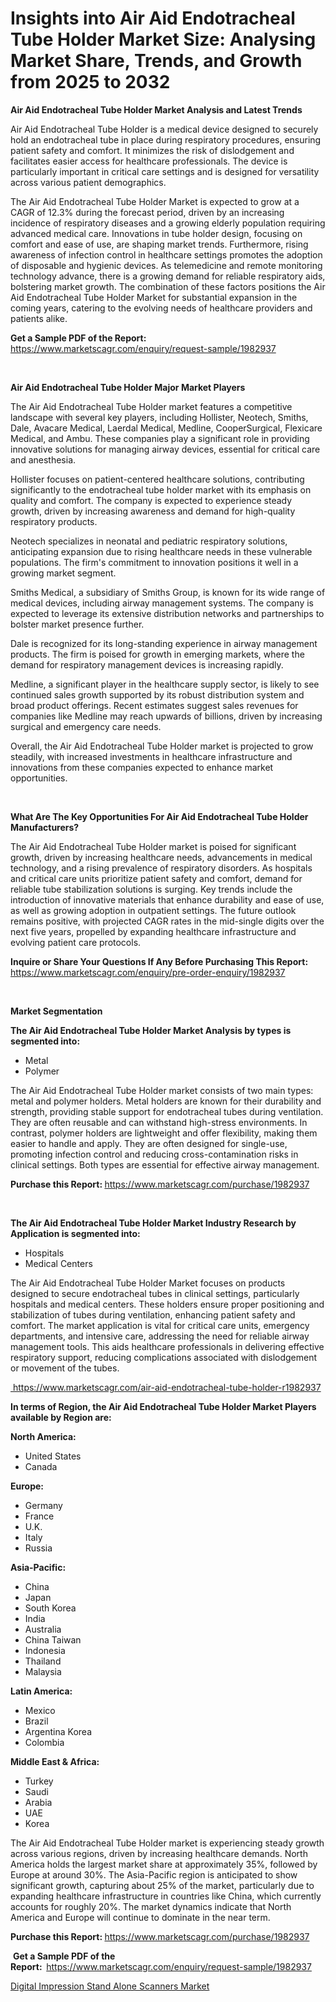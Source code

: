 <p><h1>Insights into Air Aid Endotracheal Tube Holder Market Size: Analysing Market Share, Trends, and Growth from 2025 to 2032</h1></p><p><strong>Air Aid Endotracheal Tube Holder Market Analysis and Latest Trends</strong></p>
<p><p>Air Aid Endotracheal Tube Holder is a medical device designed to securely hold an endotracheal tube in place during respiratory procedures, ensuring patient safety and comfort. It minimizes the risk of dislodgement and facilitates easier access for healthcare professionals. The device is particularly important in critical care settings and is designed for versatility across various patient demographics.</p><p>The Air Aid Endotracheal Tube Holder Market is expected to grow at a CAGR of 12.3% during the forecast period, driven by an increasing incidence of respiratory diseases and a growing elderly population requiring advanced medical care. Innovations in tube holder design, focusing on comfort and ease of use, are shaping market trends. Furthermore, rising awareness of infection control in healthcare settings promotes the adoption of disposable and hygienic devices. As telemedicine and remote monitoring technology advance, there is a growing demand for reliable respiratory aids, bolstering market growth. The combination of these factors positions the Air Aid Endotracheal Tube Holder Market for substantial expansion in the coming years, catering to the evolving needs of healthcare providers and patients alike.</p></p>
<p><strong>Get a Sample PDF of the Report:&nbsp;</strong> <a href="https://www.marketscagr.com/enquiry/request-sample/1982937?utm_campaign=2106&utm_medium=2&utm_source=Github&utm_content=ia&utm_term=05032025&utm_id=air-aid-endotracheal-tube-holder">https://www.marketscagr.com/enquiry/request-sample/1982937</a></p>
<p>&nbsp;</p>
<p><strong>Air Aid Endotracheal Tube Holder Major Market Players</strong></p>
<p><p>The Air Aid Endotracheal Tube Holder market features a competitive landscape with several key players, including Hollister, Neotech, Smiths, Dale, Avacare Medical, Laerdal Medical, Medline, CooperSurgical, Flexicare Medical, and Ambu. These companies play a significant role in providing innovative solutions for managing airway devices, essential for critical care and anesthesia.</p><p>Hollister focuses on patient-centered healthcare solutions, contributing significantly to the endotracheal tube holder market with its emphasis on quality and comfort. The company is expected to experience steady growth, driven by increasing awareness and demand for high-quality respiratory products. </p><p>Neotech specializes in neonatal and pediatric respiratory solutions, anticipating expansion due to rising healthcare needs in these vulnerable populations. The firm's commitment to innovation positions it well in a growing market segment.</p><p>Smiths Medical, a subsidiary of Smiths Group, is known for its wide range of medical devices, including airway management systems. The company is expected to leverage its extensive distribution networks and partnerships to bolster market presence further.</p><p>Dale is recognized for its long-standing experience in airway management products. The firm is poised for growth in emerging markets, where the demand for respiratory management devices is increasing rapidly.</p><p>Medline, a significant player in the healthcare supply sector, is likely to see continued sales growth supported by its robust distribution system and broad product offerings. Recent estimates suggest sales revenues for companies like Medline may reach upwards of billions, driven by increasing surgical and emergency care needs.</p><p>Overall, the Air Aid Endotracheal Tube Holder market is projected to grow steadily, with increased investments in healthcare infrastructure and innovations from these companies expected to enhance market opportunities.</p></p>
<p>&nbsp;</p>
<p><strong>What Are The Key Opportunities For Air Aid Endotracheal Tube Holder Manufacturers?</strong></p>
<p><p>The Air Aid Endotracheal Tube Holder market is poised for significant growth, driven by increasing healthcare needs, advancements in medical technology, and a rising prevalence of respiratory disorders. As hospitals and critical care units prioritize patient safety and comfort, demand for reliable tube stabilization solutions is surging. Key trends include the introduction of innovative materials that enhance durability and ease of use, as well as growing adoption in outpatient settings. The future outlook remains positive, with projected CAGR rates in the mid-single digits over the next five years, propelled by expanding healthcare infrastructure and evolving patient care protocols.</p></p>
<p><strong>Inquire or Share Your Questions If Any Before Purchasing This Report:</strong> <a href="https://www.marketscagr.com/enquiry/pre-order-enquiry/1982937?utm_campaign=2106&utm_medium=2&utm_source=Github&utm_content=ia&utm_term=05032025&utm_id=air-aid-endotracheal-tube-holder">https://www.marketscagr.com/enquiry/pre-order-enquiry/1982937</a></p>
<p>&nbsp;</p>
<p><strong>Market Segmentation</strong></p>
<p><strong>The Air Aid Endotracheal Tube Holder Market Analysis by types is segmented into:</strong></p>
<p><ul><li>Metal</li><li>Polymer</li></ul></p>
<p><p>The Air Aid Endotracheal Tube Holder market consists of two main types: metal and polymer holders. Metal holders are known for their durability and strength, providing stable support for endotracheal tubes during ventilation. They are often reusable and can withstand high-stress environments. In contrast, polymer holders are lightweight and offer flexibility, making them easier to handle and apply. They are often designed for single-use, promoting infection control and reducing cross-contamination risks in clinical settings. Both types are essential for effective airway management.</p></p>
<p><strong>Purchase this Report:&nbsp;</strong><a href="https://www.marketscagr.com/purchase/1982937?utm_campaign=2106&utm_medium=2&utm_source=Github&utm_content=ia&utm_term=05032025&utm_id=air-aid-endotracheal-tube-holder">https://www.marketscagr.com/purchase/1982937</a></p>
<p>&nbsp;</p>
<p><strong>The Air Aid Endotracheal Tube Holder Market Industry Research by Application is segmented into:</strong></p>
<p><ul><li>Hospitals</li><li>Medical Centers</li></ul></p>
<p><p>The Air Aid Endotracheal Tube Holder Market focuses on products designed to secure endotracheal tubes in clinical settings, particularly hospitals and medical centers. These holders ensure proper positioning and stabilization of tubes during ventilation, enhancing patient safety and comfort. The market application is vital for critical care units, emergency departments, and intensive care, addressing the need for reliable airway management tools. This aids healthcare professionals in delivering effective respiratory support, reducing complications associated with dislodgement or movement of the tubes.</p></p>
<p><a href="https://www.marketscagr.com/air-aid-endotracheal-tube-holder-r1982937?utm_campaign=2106&utm_medium=2&utm_source=Github&utm_content=ia&utm_term=05032025&utm_id=air-aid-endotracheal-tube-holder">&nbsp;https://www.marketscagr.com/air-aid-endotracheal-tube-holder-r1982937</a></p>
<p><strong>In terms of Region, the Air Aid Endotracheal Tube Holder Market Players available by Region are:</strong></p>
<p>
    <p> <strong> North America: </strong>
        <ul>
            <li>United States</li>
            <li>Canada</li>
        </ul>
        </p> 
    <p> <strong> Europe: </strong>
        <ul>
            <li>Germany</li>
            <li>France</li>
            <li>U.K.</li>
            <li>Italy</li>
            <li>Russia</li>
        </ul>
        </p> 
    <p> <strong> Asia-Pacific: </strong>
        <ul>
            <li>China</li>
            <li>Japan</li>
            <li>South Korea</li>
            <li>India</li>
            <li>Australia</li>
            <li>China Taiwan</li>
            <li>Indonesia</li>
            <li>Thailand</li>
            <li>Malaysia</li>
        </ul>
        </p> 
    <p> <strong> Latin America: </strong>
        <ul>
            <li>Mexico</li>
            <li>Brazil</li>
            <li>Argentina Korea</li>
            <li>Colombia</li>
        </ul>
        </p> 
    <p> <strong> Middle East & Africa: </strong>
        <ul>
            <li>Turkey</li>
            <li>Saudi</li>
            <li>Arabia</li>
            <li>UAE</li>
            <li>Korea</li>
        </ul>
    </p>
    </p>
<p><p>The Air Aid Endotracheal Tube Holder market is experiencing steady growth across various regions, driven by increasing healthcare demands. North America holds the largest market share at approximately 35%, followed by Europe at around 30%. The Asia-Pacific region is anticipated to show significant growth, capturing about 25% of the market, particularly due to expanding healthcare infrastructure in countries like China, which currently accounts for roughly 20%. The market dynamics indicate that North America and Europe will continue to dominate in the near term.</p></p>
<p><strong>Purchase this Report: </strong><a href="https://www.marketscagr.com/purchase/1982937?utm_campaign=2106&utm_medium=2&utm_source=Github&utm_content=ia&utm_term=05032025&utm_id=air-aid-endotracheal-tube-holder">https://www.marketscagr.com/purchase/1982937</a></p>
<p>&nbsp;<strong>Get a Sample PDF of the Report:&nbsp;&nbsp;</strong><a href="https://www.marketscagr.com/enquiry/request-sample/1982937?utm_campaign=2106&utm_medium=2&utm_source=Github&utm_content=ia&utm_term=05032025&utm_id=air-aid-endotracheal-tube-holder">https://www.marketscagr.com/enquiry/request-sample/1982937</a></p>
<p><strong></strong></p>
<p><p><a href="https://github.com/YashRP12/Market-Research-Report-List-7/blob/main/digital-impression-stand-alone-scanners-market.md?utm_campaign=2106&utm_medium=2&utm_source=Github&utm_content=ia&utm_term=05032025&utm_id=air-aid-endotracheal-tube-holder">Digital Impression Stand Alone Scanners Market</a></p></p>